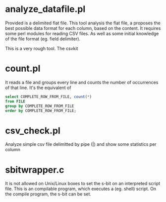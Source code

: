 analyze_datafile.pl
===================
Provided is a delimited flat file. This tool analysis the flat file, a proposes the best possible data format for each column, based on the content.
It requires some perl modules for reading CSV files. As well as some initial knowledge of the file format (eg. field delimiter).

This is a very rough tool. The csvkit 

count.pl
========
It reads a file and groups every line and counts the number of occurrences of that line.
It's the equivalent of

```sql
select COMPLETE_ROW_FROM_FILE, count(*)
from FILE
group by COMPLETE_ROW_FROM_FILE
order by COMPLETE_ROW_FROM_FILE;
```

csv_check.pl
============
Analyze simple csv file delimitted by pipe (|) and show some statistics per column

sbitwrapper.c
=============
It is not allowed on Unix/Linux boxes to set the s-bit on an interpreted script file.
This is an compilable program, which executes a (eg. shell) script. On the compile program, the s-bit can be set.

